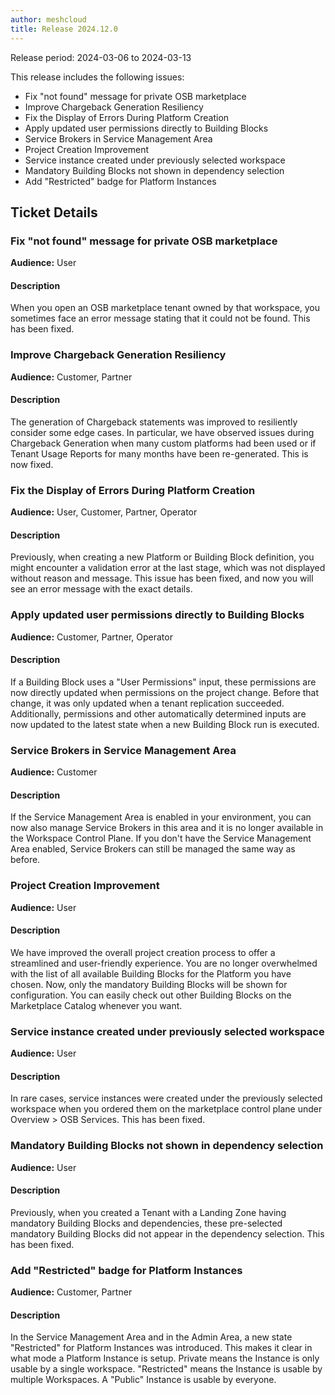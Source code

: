 ```yaml
---
author: meshcloud
title: Release 2024.12.0
---
```


Release period: 2024-03-06 to 2024-03-13

This release includes the following issues:
* Fix "not found" message for private OSB marketplace
* Improve Chargeback Generation Resiliency
* Fix the Display of Errors During Platform Creation
* Apply updated user permissions directly to Building Blocks
* Service Brokers in Service Management Area
* Project Creation Improvement
* Service instance created under previously selected workspace
* Mandatory Building Blocks not shown in dependency selection
* Add "Restricted" badge for Platform Instances
<!--truncate-->

## Ticket Details
### Fix "not found" message for private OSB marketplace
**Audience:** User


#### Description
When you open an OSB marketplace tenant owned by that workspace, you sometimes face an error message stating that it could not be found. This has been fixed.

### Improve Chargeback Generation Resiliency
**Audience:** Customer, Partner


#### Description
The generation of Chargeback statements was improved to resiliently consider
some edge cases. In particular, we have observed issues during Chargeback
Generation when many custom platforms had been used or if Tenant Usage Reports
for many months have been re-generated. This is now fixed.

### Fix the Display of Errors During Platform Creation
**Audience:** User, Customer, Partner, Operator


#### Description
Previously, when creating a new Platform or Building Block definition, you might encounter 
a validation error at the last stage, which was not displayed without reason and message.
This issue has been fixed, and now you will see an error message with the exact details.

### Apply updated user permissions directly to Building Blocks
**Audience:** Customer, Partner, Operator


#### Description
If a Building Block uses a "User Permissions" input, these permissions are now directly
updated when permissions on the project change. Before that change, it was only updated
when a tenant replication succeeded.
Additionally, permissions and other automatically determined inputs are now updated to the latest
state when a new Building Block run is executed.

### Service Brokers in Service Management Area
**Audience:** Customer


#### Description
If the Service Management Area is enabled in your environment, you can now also manage Service Brokers
in this area and it is no longer available in the Workspace Control Plane. If you don't have the Service Management
Area enabled, Service Brokers can still be managed the same way as before.

### Project Creation Improvement
**Audience:** User


#### Description
We have improved the overall project creation process to 
offer a streamlined and user-friendly experience. You are 
no longer overwhelmed with the list of all available 
Building Blocks for the Platform you have chosen. Now, 
only the mandatory Building Blocks will be shown for 
configuration. You can easily check out other Building 
Blocks on the Marketplace Catalog whenever you want.

### Service instance created under previously selected workspace
**Audience:** User


#### Description
In rare cases, service instances were created under the previously selected workspace when you ordered them on the marketplace control plane under Overview > OSB Services. This has been fixed.

### Mandatory Building Blocks not shown in dependency selection
**Audience:** User


#### Description
Previously, when you created a Tenant with a Landing Zone having mandatory Building Blocks and dependencies, these pre-selected mandatory Building Blocks did not appear in the dependency selection. This has been fixed.

### Add "Restricted" badge for Platform Instances
**Audience:** Customer, Partner


#### Description
In the Service Management Area and  in the Admin Area, a new state 
"Restricted" for Platform Instances was introduced. This makes it 
clear in what mode a Platform Instance is setup. Private means the 
Instance is only usable by a single workspace. "Restricted" means 
the Instance is usable by multiple Workspaces. A "Public" Instance 
is usable by everyone.

